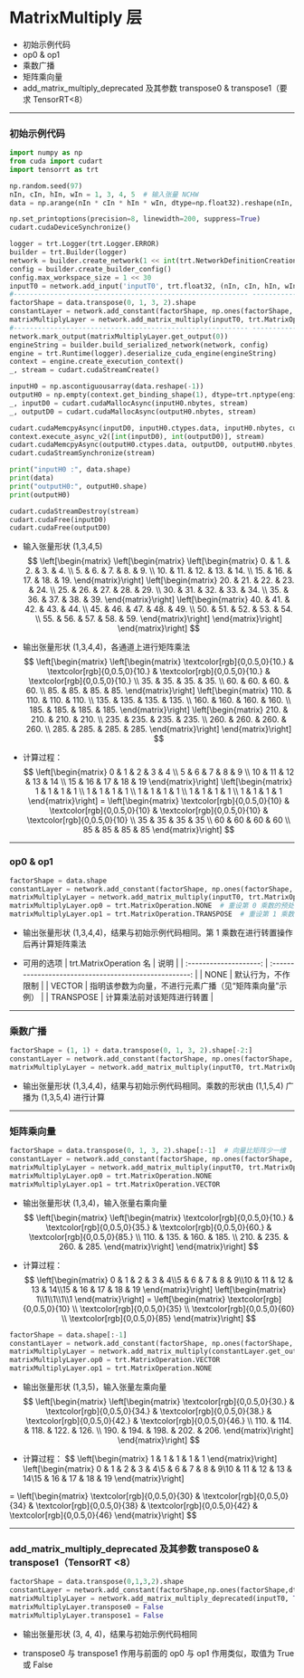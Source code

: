 # MatrixMultiply 层
+ 初始示例代码
+ op0 & op1
+ 乘数广播
+ 矩阵乘向量
+ add_matrix_multiply_deprecated 及其参数 transpose0 & transpose1（要求 TensorRT<8）

---
### 初始示例代码
```python
import numpy as np
from cuda import cudart
import tensorrt as trt

np.random.seed(97)
nIn, cIn, hIn, wIn = 1, 3, 4, 5  # 输入张量 NCHW
data = np.arange(nIn * cIn * hIn * wIn, dtype=np.float32).reshape(nIn, cIn, hIn, wIn)  # 输入张量 HWC

np.set_printoptions(precision=8, linewidth=200, suppress=True)
cudart.cudaDeviceSynchronize()

logger = trt.Logger(trt.Logger.ERROR)
builder = trt.Builder(logger)
network = builder.create_network(1 << int(trt.NetworkDefinitionCreationFlag.EXPLICIT_BATCH))
config = builder.create_builder_config()
config.max_workspace_size = 1 << 30
inputT0 = network.add_input('inputT0', trt.float32, (nIn, cIn, hIn, wIn))
#---------------------------------------------------------- --------------------# 替换部分
factorShape = data.transpose(0, 1, 3, 2).shape
constantLayer = network.add_constant(factorShape, np.ones(factorShape, dtype=np.float32))
matrixMultiplyLayer = network.add_matrix_multiply(inputT0, trt.MatrixOperation.NONE, constantLayer.get_output(0), trt.MatrixOperation.NONE)
#---------------------------------------------------------- --------------------# 替换部分
network.mark_output(matrixMultiplyLayer.get_output(0))
engineString = builder.build_serialized_network(network, config)
engine = trt.Runtime(logger).deserialize_cuda_engine(engineString)
context = engine.create_execution_context()
_, stream = cudart.cudaStreamCreate()

inputH0 = np.ascontiguousarray(data.reshape(-1))
outputH0 = np.empty(context.get_binding_shape(1), dtype=trt.nptype(engine.get_binding_dtype(1)))
_, inputD0 = cudart.cudaMallocAsync(inputH0.nbytes, stream)
_, outputD0 = cudart.cudaMallocAsync(outputH0.nbytes, stream)

cudart.cudaMemcpyAsync(inputD0, inputH0.ctypes.data, inputH0.nbytes, cudart.cudaMemcpyKind.cudaMemcpyHostToDevice, stream)
context.execute_async_v2([int(inputD0), int(outputD0)], stream)
cudart.cudaMemcpyAsync(outputH0.ctypes.data, outputD0, outputH0.nbytes, cudart.cudaMemcpyKind.cudaMemcpyDeviceToHost, stream)
cudart.cudaStreamSynchronize(stream)

print("inputH0 :", data.shape)
print(data)
print("outputH0:", outputH0.shape)
print(outputH0)

cudart.cudaStreamDestroy(stream)
cudart.cudaFree(inputD0)
cudart.cudaFree(outputD0)
```

+ 输入张量形状 (1,3,4,5)
$$
\left[\begin{matrix}
    \left[\begin{matrix}
        \left[\begin{matrix}
             0. &  1. &  2. &  3. &  4. \\
             5. &  6. &  7. &  8. &  9. \\
            10. & 11. & 12. & 13. & 14. \\
            15. & 16. & 17. & 18. & 19.
        \end{matrix}\right]
        \left[\begin{matrix}
            20. & 21. & 22. & 23. & 24. \\
            25. & 26. & 27. & 28. & 29. \\
            30. & 31. & 32. & 33. & 34. \\
            35. & 36. & 37. & 38. & 39.
        \end{matrix}\right]
        \left[\begin{matrix}
            40. & 41. & 42. & 43. & 44. \\
            45. & 46. & 47. & 48. & 49. \\
            50. & 51. & 52. & 53. & 54. \\
            55. & 56. & 57. & 58. & 59.
        \end{matrix}\right]
    \end{matrix}\right]
\end{matrix}\right]
$$

+ 输出张量形状 (1,3,4,4)，各通道上进行矩阵乘法
$$
\left[\begin{matrix}
    \left[\begin{matrix}
         \textcolor[rgb]{0,0.5,0}{10.} & \textcolor[rgb]{0,0.5,0}{10.} & \textcolor[rgb]{0,0.5,0}{10.} & \textcolor[rgb]{0,0.5,0}{10.} \\
         35. & 35. & 35. & 35. \\
         60. & 60. & 60. & 60. \\
         85. & 85. & 85. & 85.
    \end{matrix}\right]
    \left[\begin{matrix}
        110. & 110. & 110. & 110. \\
        135. & 135. & 135. & 135. \\
        160. & 160. & 160. & 160. \\
        185. & 185. & 185. & 185.
    \end{matrix}\right]
    \left[\begin{matrix}
        210. & 210. & 210. & 210. \\
        235. & 235. & 235. & 235. \\
        260. & 260. & 260. & 260. \\
        285. & 285. & 285. & 285.
    \end{matrix}\right]
\end{matrix}\right]
$$

+ 计算过程：
$$
\left[\begin{matrix}
  0 & 1 & 2 & 3 & 4 \\ 5 & 6 & 7 & 8 & 9 \\ 10 & 11 & 12 & 13 & 14 \\ 15 & 16 & 17 & 18 & 19
\end{matrix}\right]
\left[\begin{matrix}
  1 & 1 & 1 & 1 \\ 1 & 1 & 1 & 1 \\ 1 & 1 & 1 & 1 \\ 1 & 1 & 1 & 1 \\ 1 & 1 & 1 & 1
\end{matrix}\right]
=
\left[\begin{matrix}
  \textcolor[rgb]{0,0.5,0}{10} & \textcolor[rgb]{0,0.5,0}{10} & \textcolor[rgb]{0,0.5,0}{10} & \textcolor[rgb]{0,0.5,0}{10} \\ 35 & 35 & 35 & 35 \\ 60 & 60 & 60 & 60 \\ 85 & 85 & 85 & 85
\end{matrix}\right]
$$

---
### op0 & op1
```python
factorShape = data.shape
constantLayer = network.add_constant(factorShape, np.ones(factorShape, dtype=np.float32))  # 这里的 constantayer.get_output(0) 是初始示例代码的转置版本，在 matrixMultiplyLayer 中再转置一次恢复
matrixMultiplyLayer = network.add_matrix_multiply(inputT0, trt.MatrixOperation.NONE, constantLayer.get_output(0), trt.MatrixOperation.NONE)
matrixMultiplyLayer.op0 = trt.MatrixOperation.NONE  # 重设第 0 乘数的预处理，默认值 trt.MatrixOperation.NONE
matrixMultiplyLayer.op1 = trt.MatrixOperation.TRANSPOSE  # 重设第 1 乘数的预处理，默认值 trt.MatrixOperation.NONE
```

+ 输出张量形状 (1,3,4,4)，结果与初始示例代码相同。第 1 乘数在进行转置操作后再计算矩阵乘法

+ 可用的选项
| trt.MatrixOperation 名 |                          说明                          |
| :--------------------: | :----------------------------------------------------: |
|          NONE          |                   默认行为，不作限制                   |
|         VECTOR         | 指明该参数为向量，不进行元素广播（见“矩阵乘向量”示例） |
|       TRANSPOSE        |               计算乘法前对该矩阵进行转置               |

---
### 乘数广播
```python
factorShape = (1, 1) + data.transpose(0, 1, 3, 2).shape[-2:]
constantLayer = network.add_constant(factorShape, np.ones(factorShape, dtype=np.float32))
matrixMultiplyLayer = network.add_matrix_multiply(inputT0, trt.MatrixOperation.NONE, constantLayer.get_output(0), trt.MatrixOperation.NONE)
```

+ 输出张量形状 (1,3,4,4)，结果与初始示例代码相同。乘数的形状由 (1,1,5,4) 广播为 (1,3,5,4) 进行计算

---
### 矩阵乘向量
```python
factorShape = data.transpose(0, 1, 3, 2).shape[:-1]  # 向量比矩阵少一维
constantLayer = network.add_constant(factorShape, np.ones(factorShape, dtype=np.float32))
matrixMultiplyLayer = network.add_matrix_multiply(inputT0, trt.MatrixOperation.NONE, constantLayer.get_output(0), trt.MatrixOperation.NONE)
matrixMultiplyLayer.op0 = trt.MatrixOperation.NONE
matrixMultiplyLayer.op1 = trt.MatrixOperation.VECTOR
```

+ 输出张量形状 (1,3,4)，输入张量右乘向量
$$
\left[\begin{matrix}
    \left[\begin{matrix}
        \textcolor[rgb]{0,0.5,0}{10.} & \textcolor[rgb]{0,0.5,0}{35.} & \textcolor[rgb]{0,0.5,0}{60.} & \textcolor[rgb]{0,0.5,0}{85.} \\
        110. & 135. & 160. & 185. \\
        210. & 235. & 260. & 285.
    \end{matrix}\right]
\end{matrix}\right]
$$

+ 计算过程：
$$
\left[\begin{matrix}
  0 & 1 & 2 & 3 & 4\\5 & 6 & 7 & 8 & 9\\10 & 11 & 12 & 13 & 14\\15 & 16 & 17 & 18 & 19
\end{matrix}\right]
\left[\begin{matrix}
  1\\1\\1\\1\\1
\end{matrix}\right]
=
\left[\begin{matrix}
  \textcolor[rgb]{0,0.5,0}{10} \\ \textcolor[rgb]{0,0.5,0}{35} \\ \textcolor[rgb]{0,0.5,0}{60} \\ \textcolor[rgb]{0,0.5,0}{85}
\end{matrix}\right]
$$

```python
factorShape = data.shape[:-1]
constantLayer = network.add_constant(factorShape, np.ones(factorShape, dtype=np.float32))
matrixMultiplyLayer = network.add_matrix_multiply(constantLayer.get_output(0), trt.MatrixOperation.NONE, inputT0, trt.MatrixOperation.NONE)
matrixMultiplyLayer.op0 = trt.MatrixOperation.VECTOR
matrixMultiplyLayer.op1 = trt.MatrixOperation.NONE
```

+ 输出张量形状 (1,3,5)，输入张量左乘向量
$$
\left[\begin{matrix}
    \left[\begin{matrix}
        \textcolor[rgb]{0,0.5,0}{30.} & \textcolor[rgb]{0,0.5,0}{34.} & \textcolor[rgb]{0,0.5,0}{38.} & \textcolor[rgb]{0,0.5,0}{42.} & \textcolor[rgb]{0,0.5,0}{46.} \\
        110. & 114. & 118. & 122. & 126. \\
        190. & 194. & 198. & 202. & 206.
    \end{matrix}\right]
\end{matrix}\right]
$$

+ 计算过程：
$$
\left[\begin{matrix}
  1 & 1 & 1 & 1 & 1
\end{matrix}\right]
\left[\begin{matrix}
  0 & 1 & 2 & 3 & 4\\5 & 6 & 7 & 8 & 9\\10 & 11 & 12 & 13 & 14\\15 & 16 & 17 & 18 & 19
\end{matrix}\right]

=
\left[\begin{matrix}
  \textcolor[rgb]{0,0.5,0}{30} & \textcolor[rgb]{0,0.5,0}{34} & \textcolor[rgb]{0,0.5,0}{38} & \textcolor[rgb]{0,0.5,0}{42} & \textcolor[rgb]{0,0.5,0}{46}
\end{matrix}\right]
$$

---
### add_matrix_multiply_deprecated 及其参数 transpose0 & transpose1（TensorRT <8）
```python
factorShape = data.transpose(0,1,3,2).shape
constantLayer = network.add_constant(factorShape,np.ones(factorShape,dtype=np.float32))
matrixMultiplyLayer = network.add_matrix_multiply_deprecated(inputT0, True, constantLayer.get_output(0), True)
matrixMultiplyLayer.transpose0 = False                                                            　 # 重设乘数是否转置
matrixMultiplyLayer.transpose1 = False
```

+ 输出张量形状 (3, 4, 4)，结果与初始示例代码相同

+ transpose0 与 transpose1 作用与前面的 op0 与 op1 作用类似，取值为 True 或 False

